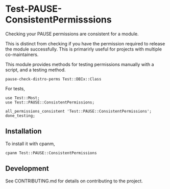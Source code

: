 # Test-PAUSE-ConsistentPermisssions

Checking your PAUSE permissions are consistent for a module.

This is distinct from checking if you have the permission
required to release the module successfully.  This is primarirly
useful for projects with multiple co-maintainers.

This module provides methods for testing permissions manually
with a script, and a testing method.

    pause-check-distro-perms Test::DBIx::Class

For tests,

```
use Test::Most;
use Test::PAUSE::ConsistentPermissions;

all_permissions_consistent 'Test::PAUSE::ConsistentPermissions';
done_testing;

```


## Installation

To install it with cpanm,

    cpanm Test::PAUSE::ConsistentPermissions

## Development

See CONTRIBUTING.md for details on contributing to the project.

